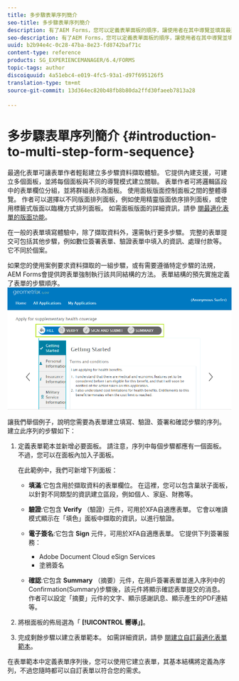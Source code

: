 ```yaml
---
title: 多步驟表單序列簡介
seo-title: 多步驟表單序列簡介
description: 有了AEM Forms，您可以定義表單面板的順序，讓使用者在其中導覽並填寫最適化表單。
seo-description: 有了AEM Forms，您可以定義表單面板的順序，讓使用者在其中導覽並填寫最適化表單。
uuid: b2b94e4c-0c28-47ba-8e23-fd8742baf71c
content-type: reference
products: SG_EXPERIENCEMANAGER/6.4/FORMS
topic-tags: author
discoiquuid: 4a51ebc4-e019-4fc5-93a1-d97f695126f5
translation-type: tm+mt
source-git-commit: 13d364ec820b48fb8b80da2ffd30faeeb7813a28

---
```



# 多步驟表單序列簡介 {#introduction-to-multi-step-form-sequence}

最適化表單可讓表單作者輕鬆建立多步驟資料擷取體驗。 它提供內建支援，可建立多個面板，並將每個面板與不同的導覽模式建立關聯。 表單作者可將邏輯區段中的表單欄位分組，並將群組表示為面板。 使用面板版面控制面板之間的整體導覽。 作者可以選擇以不同版面排列面板，例如使用精靈版面依序排列面板，或使用標籤式版面以臨機方式排列面板。 如需面板版面的詳細資訊，請參 [閱最適化表單的版面功能](/help/forms/using/layout-capabilities-adaptive-forms.md)。

在一般的表單填寫體驗中，除了擷取資料外，還需執行更多步驟。 完整的表單提交可包括其他步驟，例如數位簽署表單、驗證表單中填入的資訊、處理付款等。 它不同於個案。

如果您的使用案例要求資料擷取的一組步驟，或有需要遵循特定步驟的法規，AEM Forms會提供跨表單強制執行該共同結構的方法。 表單結構的預先實施定義了表單的步驟順序。 ![多步驟表單序列範例](assets/formpipeline.png)

讓我們舉個例子，說明您需要為表單建立填寫、驗證、簽署和確認步驟的序列。 建立此序列的步驟如下：

1. 定義表單範本並新增必要面板。 請注意，序列中每個步驟都應有一個面板。 不過，您可以在面板內加入子面板。

   在此範例中，我們可新增下列面板：

   * **填滿**:它包含用於擷取資料的表單欄位。 在這裡，您可以包含巢狀子面板，以針對不同類型的資訊建立區段，例如個人、家庭、財務等。
   * **驗證**:它包含 **Verify** （驗證）元件，可用於XFA自適應表單。 它會以唯讀模式顯示在「填色」面板中擷取的資訊，以進行驗證。
   * **電子簽名**:它包含 **Sign** 元件，可用於XFA自適應表單。 它提供下列簽署服務：

      * Adobe Document Cloud eSign Services
      * 塗鴉簽名
   * **確認**:它包含 **Summary** （摘要）元件，在用戶簽署表單並進入序列中的Confirmation(Summary)步驟後，該元件將顯示確認表單提交的消息。 作者可以設定「摘要」元件的文字、顯示感謝訊息、顯示產生的PDF連結等。


1. 將根面板的佈局選為「 **[!UICONTROL 嚮導」]**。
1. 完成剩餘步驟以建立表單範本。 如需詳細資訊，請參 [閱建立自訂最適化表單範本](/help/forms/using/custom-adaptive-forms-templates.md)。

在表單範本中定義表單序列後，您可以使用它建立表單，其基本結構將定義為序列，不過您隨時都可以自訂表單以符合您的需求。

